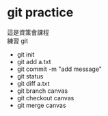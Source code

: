 # git practice

這是資策會課程   
練習 git

- git init
- git add a.txt
- git commit -m "add message"
- git status
- git diff a.txt
- git branch canvas
- git checkout canvas
- git merge canvas